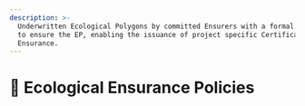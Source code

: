 ```yaml
---
description: >-
  Underwritten Ecological Polygons by committed Ensurers with a formal agreement
  to ensure the EP, enabling the issuance of project specific Certificates of
  Ensurance.
---
```


# 📔 Ecological Ensurance Policies

